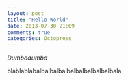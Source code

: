 ```yaml
---
layout: post
title: "Hello World"
date: 2013-07-30 21:09
comments: true
categories: Octopress
---
```

*Dumbadumba*

blablablabalbalbalbalbalbalbalbalbalbala
